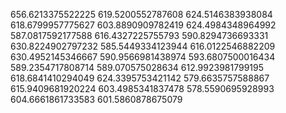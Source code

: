 656.6213375522225
619.5200552787608
624.5146383938084
618.6799957775627
603.8890909782419
624.4984348964992
587.0817592177588
616.4327225755793
590.8294736693331
630.8224902797232
585.5449334123944
616.0122546882209
630.4952145346667
590.9566981438974
593.6807500016434
589.2354717808714
589.070575028634
612.9923981799195
618.6841410294049
624.3395753421142
579.6635757588867
615.9409681920224
603.4985341837478
578.5590695928993
604.6661861733583
601.5860878675079